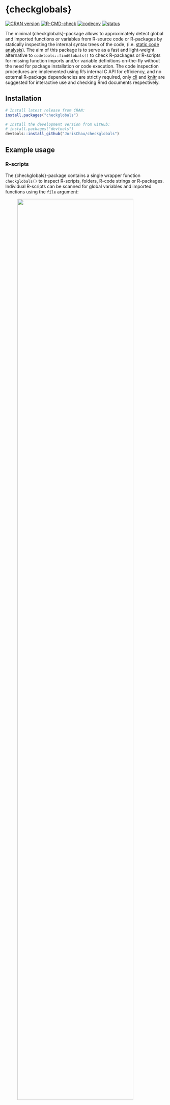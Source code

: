 
<!-- README.md is generated from README.Rmd. Please edit that file -->

# {checkglobals}

<!-- badges: start -->

[![CRAN
version](https://www.r-pkg.org/badges/version/checkglobals)](https://cran.r-project.org/package=checkglobals)
[![R-CMD-check](https://github.com/JorisChau/checkglobals/workflows/R-CMD-check/badge.svg)](https://github.com/JorisChau/checkglobals/actions)
[![codecov](https://codecov.io/gh/JorisChau/checkglobals/branch/master/graph/badge.svg)](https://app.codecov.io/gh/JorisChau/checkglobals)
[![status](https://tinyverse.netlify.app/badge/checkglobals)](https://CRAN.R-project.org/package=checkglobals)
<!-- badges: end -->

The minimal {checkglobals}-package allows to approximately detect global
and imported functions or variables from R-source code or R-packages by
statically inspecting the internal syntax trees of the code,
(i.e. [static code
analysis](https://en.wikipedia.org/wiki/Static_program_analysis)). The
aim of this package is to serve as a fast and light-weight alternative
to `codetools::findGlobals()` to check R-packages or R-scripts for
missing function imports and/or variable definitions on-the-fly without
the need for package installation or code execution. The code inspection
procedures are implemented using R’s internal C API for efficiency, and
no external R-package dependencies are strictly required, only
[cli](https://CRAN.R-project.org/package=cli) and
[knitr](https://CRAN.R-project.org/package=knitr) are suggested for
interactive use and checking Rmd documents respectively.

## Installation

``` r
# Install latest release from CRAN:
install.packages("checkglobals")

# Install the development version from GitHub:
# install.packages("devtools")
devtools::install_github("JorisChau/checkglobals")
```

## Example usage

### R-scripts

The {checkglobals}-package contains a single wrapper function
`checkglobals()` to inspect R-scripts, folders, R-code strings or
R-packages. Individual R-scripts can be scanned for global variables and
imported functions using the `file` argument:

<img src="./README/screen01.svg" width="85%" style="display: block; margin: auto;" />

<br>

The R-script in this example contains a simple R-Shiny application
available at
<https://raw.githubusercontent.com/rstudio/shiny-examples/main/004-mpg/app.R>.

#### Printed output

Printing the S3-object returned by `checkglobals()` outputs: 1. the
*name* and *location* of all unrecognized global variables; and 2. the
*name* and *location* of all detected imported functions grouped by
R-package.

The *location* `app.R#36` lists the R-file name (`app.R`) and line
number (`36`) of the detected variable or function. If
[cli](https://CRAN.R-project.org/package=cli) is installed and
cli-hyperlinks are supported, clicking the *location* links opens the
source file pointing to the given line number. The bars and counts
behind the imported package names highlight the number of function calls
detected from each package. This information can be used to get a better
sense of the importance of an imported package and how much effort it
would take to remove it as a dependency.

To inspect only the detected global variables or imported functions,
index the S3-object by its `globals` (`chk$globals`) or `imports`
(`chk$imports`) components. For instance, we can print detailed source
code references of the unrecognized global variables with:

<img src="./README/screen02.svg" width="85%" style="display: block; margin: auto;" />

#### Remote files

Instead of a local file, the `file` argument in `checkglobals()` can
also be a remote file location (e.g. a server or the web), in which case
the remote file is first downloaded as a temporary file with
`download.file()`.

<img src="./README/screen03.svg" width="85%" style="display: block; margin: auto;" />

### R Markdown files

The `file` argument in `checkglobals()` also accepts R Markdown (`.Rmd`
or `.Rmarkdown`) file locations. For R Markdown files, the R code chunks
are first extracted into a temporary R-script with `knitr::purl()`,
which is then analyzed by `checkglobals()`:

<img src="./README/screen04.svg" width="85%" style="display: block; margin: auto;" />

<br>

**Note**: R-packages that are imported or loaded, but have no detected
function imports are displayed with an *n/a* reference. This can happen
when `checkglobals()` falsely ignores one or more imported functions
from the given package or when the package is not actually needed as a
dependency. In both cases this is useful information to have. In the
above example, `tibble` is loaded in order to use `tribble()`, but the
`tribble()` function is also exported by `dplyr`, so it shows up under
the `dplyr` imports instead.

### Folders

Folders containing R-scripts can be scanned with the `dir` argument in
`checkglobals()`, which inspects all R-scripts present in `dir`. The
following example scans an R-Shiny app folder containing a `ui.R` and
`server.R` file (source:
<https://github.com/rstudio/shiny-examples/tree/main/018-datatable-options>),

<img src="./README/screen05.svg" width="85%" style="display: block; margin: auto;" />

<br>

**Note**: if imports are detected from an R-package not installed in the
current R-session, an alert is printed as in the example above. Function
calls accessing the missing R-package explicitly, using e.g. `::` or
`:::`, can still be fully identified as imports by `checkglobals()`.
Function calls with no reference to the missing R-package will be listed
as unrecognized globals.

### R-packages

R-package folders can be scanned with the `pkg` argument in
`checkglobals()`. Conceptually, `checkglobals()` scans all files in the
`/R` folder of the package and contrasts the detected (unrecognized)
globals and imports against the imports listed in the NAMESPACE file of
the package. R-scripts present elsewhere in the package (e.g. in the
`/inst` folder) are **not** analyzed, as these are not coupled to the
package NAMESPACE file. To illustrate, we can run `checkglobals()` on
its own package folder:

<img src="./README/screen06.svg" width="85%" style="display: block; margin: auto;" />

#### Bundled R-packages

Instead of local R-package folders, the `pkg` argument also accepts file
paths to bundled source R-packages (tar.gz). This can either be a tar.gz
package on the local filesystem, or a remote file location, such as the
web (similar to the `file` argument).

##### Local filesystem:

<img src="./README/screen07.svg" width="85%" style="display: block; margin: auto;" />

##### Remote file location:

<img src="./README/screen08a.svg" width="85%" style='margin-left:70px' style="display: block; margin: auto;" />
<img src="./README/screen08b.svg" width="85%" style='margin-top:-20px;margin-left:70px' style="display: block; margin: auto;" />

<br>

**Remark**: if `checkglobals()` is called without a `file`, `dir`,
`text` or `pkg` argument, the function is run in the current working
directory. If the current working directory is an R-package folder, this
is identical to `checkglobals(pkg = ".")`, otherwise the behavior is the
same as `checkglobals(dir = ".")`.

### Programmatic use

Several methods (e.g. `as.data.frame`, `as.matrix` or `as.character`)
are available to cast the S3-objects returned by `checkglobals()` to
common R-objects. This can be useful for further programmatic use of the
returned output:

``` r
chk <- checkglobals::checkglobals(pkg = "../checkglobals")

## data.frame with globals/imports 
as.data.frame(chk)
#>                  name  package   type
#> 1          ansi_align      cli import
#> 2          ansi_nchar      cli import
#> 3        ansi_strtrim      cli import
#> 4         ansi_trimws      cli import
#> 5   cli_alert_success      cli import
#> 6   cli_alert_warning      cli import
#> 7              cli_h1      cli import
#> 8      code_highlight      cli import
#> 9            col_blue      cli import
#> 10          col_green      cli import
#> 11           col_grey      cli import
#> 12            col_red      cli import
#> 13          col_white      cli import
#> 14         col_yellow      cli import
#> 15      console_width      cli import
#> 16         style_bold      cli import
#> 17    style_hyperlink      cli import
#> 18       style_italic      cli import
#> 19             symbol      cli import
#> 20               tree      cli import
#> 21          read_json jsonlite import
#> 22             toJSON jsonlite import
#> 23         write_json jsonlite import
#> 24               purl    knitr import
#> 25      download.file    utils import
#> 26 installed.packages    utils import
#> 27             relist    utils import
#> 28              untar    utils import

## vector of package dependencies
checkglobals::as_vector(chk)[["package"]]
#> [1] "cli"      "jsonlite" "knitr"    "utils"
```

The `as_sarif_json` method generates a
[SARIF](https://docs.oasis-open.org/sarif/sarif/v2.1.0/sarif-v2.1.0.html)
(Static Analysis Results Interchange Format) JSON from a `checkglobals`
S3-object for upload to external CI servers, (e.g. [GitHub Code
Scanning](https://docs.github.com/en/code-security/code-scanning/integrating-with-code-scanning/sarif-support-for-code-scanning),
Jenkins [warnings-ng](https://plugins.jenkins.io/warnings-ng/) plugin,
or [Azure
DevOps/Pipelines](https://learn.microsoft.com/en-us/azure/devops/pipelines/tasks/reference/advanced-security-publish-v1?view=azure-pipelines)).

#### GitHub Code Scanning

The `yaml` chunk below is an extract from a GitHub Actions workflow file
(source:
<https://github.com/JorisChau/checkglobals/blob/main/.github/workflows/detect-globals.yaml>)
that runs `checkglobals()` on the root directory (`"."`) of an R-package
repository and uploads the `checkglobals` SARIF JSON using the
[`upload-sarif`](https://github.com/github/codeql-action/tree/v3/upload-sarif)
action. **Note**: `checkglobals` needs to be installed as a dependency
in a previous workflow step.

``` yaml
- name: Generate SARIF 
  run: |
    checkglobals::checkglobals(pkg = ".") |>
    checkglobals::as_sarif_json(
              path = file.path(Sys.getenv("GITHUB_WORKSPACE"), "checkglobals.json"),
              root_dir = Sys.getenv("GITHUB_WORKSPACE"),
              include_markdown = FALSE
    )
  shell: Rscript {0}
- name: Upload SARIF
  uses: github/codeql-action/upload-sarif@v3
  with:
    sarif_file: ${{ github.workspace }}/checkglobals.json
```

After successful parsing of the SARIF JSON content, the SARIF result
entries are displayed as alerts under `Security > Code scanning`:

<img src="./README/screen09.png" width="75%" style='margin-left:70px' style="display: block; margin: auto;" />

#### Jenkins warnings-ng

In a Jenkins pipeline, if the
[warnings-ng](https://plugins.jenkins.io/warnings-ng/) plugin is
available, the example `yaml` chunk below can be included in a
Jenkinsfile to ingest the `checkglobals` SARIF JSON obtained from
scanning an R-package with `checkglobals(pkg = ".")`. **Note**: it is
again assumed that `checkglobals` is installed as a dependency in a
previous stage.

``` yaml
stage('checkglobals') {
    steps {
        sh '''R -q -e \'{
          checkglobals::checkglobals(pkg = ".") |>
          checkglobals::as_sarif_json(
                  chk,
                  path = "checkglobals.sarif.json",
                  root_dir = ".",
                  markdown = TRUE
          )
        }\''''
    }
  post {
      always {
          recordIssues enabledForFailure: true, sourceDirectories: [[path: '.']], tool: sarif(pattern: "*.sarif.json", name: "checkglobals")
      }
  }
}
```

The [warnings-ng](https://plugins.jenkins.io/warnings-ng/) plugin
reports the SARIF result entries as individual issues in addition to
various summary charts and statistics.

<img src="./README/screen10.png" width="75%" style='margin-left:70px' style="display: block; margin: auto;" />

## Known limitations

Below is a non-exhaustive list of known limitations of the static code
analysis performed by `checkglobals()` to keep in mind for practical
use. These are cases that are either too ambiguous or complex to be
analyzed without evaluation of the code itself, where `checkglobals()`
fails to recognize a variable name (false negative) or falsely detects a
global variable when it should not (false positive).

#### Character variable/function names

``` r
## this works (character arguments are recognized as functions)
checkglobals(text = 'do.call(args = list(1), what = "median")')
checkglobals(text = 'Map("g", 1, n = 1)')
checkglobals(text = 'stats::aggregate(x ~ ., data = y, FUN = "g")')

## this doesn't work (evaluation is required)
checkglobals(text = 'g <- "f"; Map(g, 1, n = 1)')
checkglobals(text = "eval(substitute(g))") ## same for ~, expression, quote, bquote, Quote, etc.
```

``` r
## this works (calling a function in an exotic way)
checkglobals(text = '"head"(1:10)')
checkglobals(text = '`::`("utils", "head")(1:10)')
checkglobals(text = 'list("function" = utils::head)$`function`(1:10)')

## this doesn't work (evaluation is required)
checkglobals(text = 'get("head")(1:10)')
checkglobals(text = 'methods::getMethod("f", signature = "ANY")')
```

#### Package loading

``` r
## this works (simple evaluation of package names)
checkglobals(text = 'attachNamespace("utils"); head(1:10)')
checkglobals(text = 'pkg <- "utils"; library(pkg, character.only = TRUE); head(1:10)')

## this doesn't work (more complex evaluation is required)
checkglobals(text = 'pkg <- function() "utils"; library(pkg(), character.only = TRUE); head(1:10)')
checkglobals(text = 'loadPkg <- library; loadPkg(utils)')
checkglobals(text = 'box::use(utils[...])')
```

#### Unknown symbols

``` r
## this works (special functions self, private, super are recognized)
checkglobals(text = 'R6::R6Class("cl",
                   public = list(
                     initialize = function(...) self$f(...),
                     f = function(...) private$p
                   ),
                   private = list(
                     p = list()
                   ))')

## this doesn't work (data masking)
checkglobals(text = 'transform(mtcars, mpg2 = mpg^2)')
checkglobals(text = 'attach(iris); print(Sepal.Width)')
```

#### Lazy evaluation

``` r
## this works (basic lazy evaluation)
checkglobals(text = '{
    addy <- function(y) x + y 
    x <- 0
    addy(1)
}')
checkglobals(
  text = 'function() { 
    on.exit(rm(x))
    x <- 0 
}')

## this doesn't work (lazy evaluation in external functions)
checkglobals(
  text = 'server <- function(input, output) {
    add1x <- shiny::reactive({
      add1(input$x)
    })
    add1 <- function(x) x + 1  
  }')
```

## Useful references

Other useful functions and R-packages with design goals and/or
functionality related to {checkglobals} include:

- `codetools::findGlobals()`, detects global variables from R-scripts
  via static code analysis. This and other *codetools* functions
  underlie the source code checks run by `R CMD check`.
- [globals](https://CRAN.R-project.org/package=globals), R-package by H.
  Bengtsson providing a re-implementation of the functions in
  *codetools* to identify global variables using various strategies for
  export in parallel computations.
- `renv::dependencies()`, detects R-package dependencies by scanning all
  R-files in a project for imported functions or packages via static
  code analysis.
- [lintr](https://CRAN.R-project.org/package=lintr), R-package by J.
  Hester and others to perform general static code analysis in R
  projects. `lintr::object_usage_linter()` provides a wrapper of
  `codetools::checkUsage()` to detect global variables similar to
  `R CMD check`.

## License

MIT
